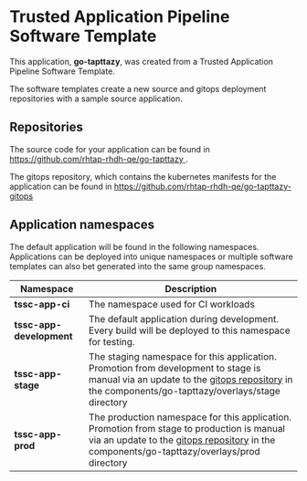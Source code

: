 # Trusted Application Pipeline Software Template

This application, **go-tapttazy**, was created from a Trusted Application Pipeline Software Template.

The software templates create a new source and gitops deployment repositories with a sample source application. 

## Repositories

The source code for your application can be found in [https://github.com/rhtap-rhdh-qe/go-tapttazy ](https://github.com/rhtap-rhdh-qe/go-tapttazy ).
 
The gitops repository, which contains the kubernetes manifests for the application can be found in 
[https://github.com/rhtap-rhdh-qe/go-tapttazy-gitops ](https://github.com/rhtap-rhdh-qe/go-tapttazy-gitops ) 

## Application namespaces 

The default application will be found in the following namespaces. Applications can be deployed into unique namespaces or multiple software templates can also bet generated into the same group namespaces.  

|  Namespace   |  Description   |  
| -------- | -------- |
| **tssc-app-ci** | The namespace used for CI workloads |
| **tssc-app-development** | The default application during development. Every build will be deployed to this namespace for testing. |
| **tssc-app-stage** | The staging namespace for this application. Promotion from development to stage is manual via an update to the [gitops repository](https://github.com/rhtap-rhdh-qe/go-tapttazy-gitops ) in the components/go-tapttazy/overlays/stage directory |
| **tssc-app-prod** | The production namespace for this application. Promotion from stage to production is manual via an update to the [gitops repository](https://github.com/rhtap-rhdh-qe/go-tapttazy-gitops ) in the components/go-tapttazy/overlays/prod directory |